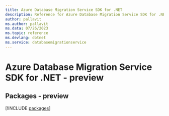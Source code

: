 ```yaml
---
title: Azure Database Migration Service SDK for .NET
description: Reference for Azure Database Migration Service SDK for .NET
author: pallavit
ms.author: pallavit
ms.data: 07/26/2023
ms.topic: reference
ms.devlang: dotnet
ms.service: databasemigrationservice
---
```

# Azure Database Migration Service SDK for .NET - preview
## Packages - preview
[!INCLUDE [packages](database-migration-service-index.md)]
